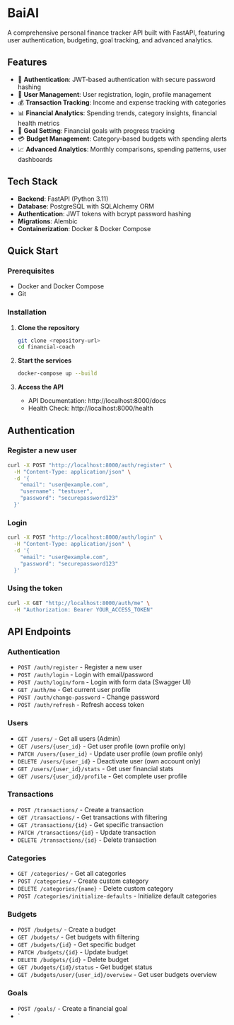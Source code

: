 # BaiAI

A comprehensive personal finance tracker API built with FastAPI, featuring user authentication, budgeting, goal tracking, and advanced analytics.

## Features

- 🔐 **Authentication**: JWT-based authentication with secure password hashing
- 👤 **User Management**: User registration, login, profile management
- 💰 **Transaction Tracking**: Income and expense tracking with categories
- 📊 **Financial Analytics**: Spending trends, category insights, financial health metrics
- 🎯 **Goal Setting**: Financial goals with progress tracking
- 💳 **Budget Management**: Category-based budgets with spending alerts
- 📈 **Advanced Analytics**: Monthly comparisons, spending patterns, user dashboards

## Tech Stack

- **Backend**: FastAPI (Python 3.11)
- **Database**: PostgreSQL with SQLAlchemy ORM
- **Authentication**: JWT tokens with bcrypt password hashing
- **Migrations**: Alembic
- **Containerization**: Docker & Docker Compose

## Quick Start

### Prerequisites

- Docker and Docker Compose
- Git

### Installation

1. **Clone the repository**
   ```bash
   git clone <repository-url>
   cd financial-coach
   ```

2. **Start the services**
   ```bash
   docker-compose up --build
   ```

3. **Access the API**
   - API Documentation: http://localhost:8000/docs
   - Health Check: http://localhost:8000/health

## Authentication

### Register a new user
```bash
curl -X POST "http://localhost:8000/auth/register" \
  -H "Content-Type: application/json" \
  -d '{
    "email": "user@example.com",
    "username": "testuser",
    "password": "securepassword123"
  }'
```

### Login
```bash
curl -X POST "http://localhost:8000/auth/login" \
  -H "Content-Type: application/json" \
  -d '{
    "email": "user@example.com",
    "password": "securepassword123"
  }'
```

### Using the token
```bash
curl -X GET "http://localhost:8000/auth/me" \
  -H "Authorization: Bearer YOUR_ACCESS_TOKEN"
```

## API Endpoints

### Authentication
- `POST /auth/register` - Register a new user
- `POST /auth/login` - Login with email/password
- `POST /auth/login/form` - Login with form data (Swagger UI)
- `GET /auth/me` - Get current user profile
- `POST /auth/change-password` - Change password
- `POST /auth/refresh` - Refresh access token

### Users
- `GET /users/` - Get all users (Admin)
- `GET /users/{user_id}` - Get user profile (own profile only)
- `PATCH /users/{user_id}` - Update user profile (own profile only)
- `DELETE /users/{user_id}` - Deactivate user (own account only)
- `GET /users/{user_id}/stats` - Get user financial stats
- `GET /users/{user_id}/profile` - Get complete user profile

### Transactions
- `POST /transactions/` - Create a transaction
- `GET /transactions/` - Get transactions with filtering
- `GET /transactions/{id}` - Get specific transaction
- `PATCH /transactions/{id}` - Update transaction
- `DELETE /transactions/{id}` - Delete transaction

### Categories
- `GET /categories/` - Get all categories
- `POST /categories/` - Create custom category
- `DELETE /categories/{name}` - Delete custom category
- `POST /categories/initialize-defaults` - Initialize default categories

### Budgets
- `POST /budgets/` - Create a budget
- `GET /budgets/` - Get budgets with filtering
- `GET /budgets/{id}` - Get specific budget
- `PATCH /budgets/{id}` - Update budget
- `DELETE /budgets/{id}` - Delete budget
- `GET /budgets/{id}/status` - Get budget status
- `GET /budgets/user/{user_id}/overview` - Get user budgets overview

### Goals
- `POST /goals/` - Create a financial goal
- `